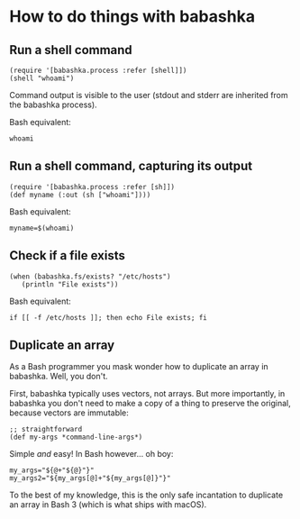 # How to do things with babashka

## Run a shell command

```
(require '[babashka.process :refer [shell]])
(shell "whoami")
```

Command output is visible to the user (stdout and stderr are inherited from the babashka process).

Bash equivalent:

```
whoami
```

## Run a shell command, capturing its output

```
(require '[babashka.process :refer [sh]])
(def myname (:out (sh ["whoami"])))
```

Bash equivalent:

```
myname=$(whoami)
```

## Check if a file exists

```
(when (babashka.fs/exists? "/etc/hosts")
   (println "File exists"))
```

Bash equivalent:

```
if [[ -f /etc/hosts ]]; then echo File exists; fi
```

## Duplicate an array

As a Bash programmer you mask wonder how to duplicate an array in babashka. Well, you don't.

First, babashka typically uses vectors, not arrays. But more importantly, in babashka you don't need to make a copy of a thing to preserve the original, because vectors are immutable:

```
;; straightforward
(def my-args *command-line-args*)
```

Simple _and_ easy! In Bash however... oh boy:

```
my_args="${@+"${@}"}"
my_args2="${my_args[@]+"${my_args[@]}"}" 
```

To the best of my knowledge, this is the only safe incantation to duplicate an array in Bash 3 (which is what ships with macOS).

